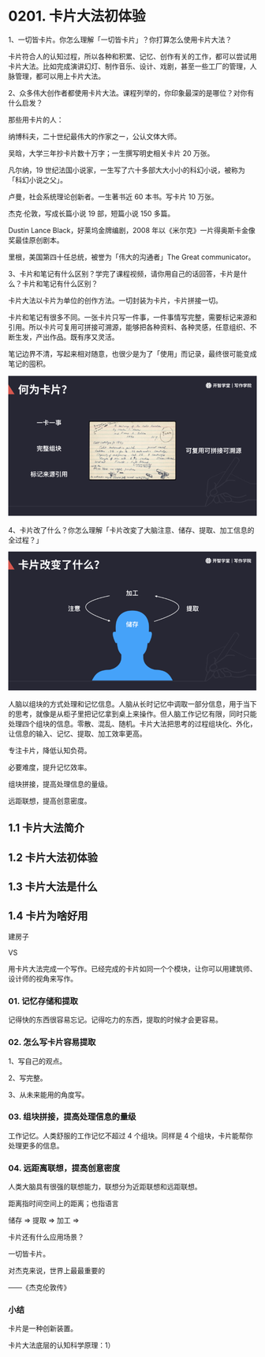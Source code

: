 # 0201. 卡片大法初体验

1、一切皆卡片。你怎么理解「一切皆卡片」？你打算怎么使用卡片大法？

卡片符合人的认知过程，所以各种和积累、记忆、创作有关的工作，都可以尝试用卡片大法。比如完成演讲幻灯、制作音乐、设计、戏剧，甚至一些工厂的管理，人脉管理，都可以用上卡片大法。

2、众多伟大创作者都使用卡片大法。课程列举的，你印象最深的是哪位？对你有什么启发？

那些用卡片的人：

纳博科夫，二十世纪最伟大的作家之ー，公认文体大师。

吴晗，大学三年抄卡片数十万字；一生撰写明史相关卡片 20 万张。

凡尔纳，19 世纪法国小说家，一生写了六十多部大大小小的科幻小说，被称为「科幻小说之父」。

卢曼，社会系统理论创新者。一生著书近 60 本书。写卡片 10 万张。

杰克·伦敦，写成长篇小说 19 部，短篇小说 150 多篇。

Dustin Lance Black，好莱坞金牌编剧，2008 年以《米尔克》一片得奥斯卡金像奖最佳原创剧本。

里根，美国第四十任总统，被誉为「伟大的沟通者」The Great  communicator。

3、卡片和笔记有什么区别？学完了课程视频，请你用自己的话回答，卡片是什么？卡片和笔记有什么区别？

卡片大法以卡片为单位的创作方法。一切封装为卡片，卡片拼接一切。

卡片和笔记有很多不同。一张卡片只写一件事，一件事情写完整，需要标记来源和引用。所以卡片可复用可拼接可溯源，能够把各种资料、各种灵感，任意组织、不断生发，产出作品。既有序又灵活。

笔记边界不清，写起来相对随意，也很少是为了「使用」而记录，最终很可能变成笔记的囤积。

![](./res/2021001.png)

4、卡片改了什么？你怎么理解「卡片改変了大脑注意、储存、提取、加工信息的全过程？」

![](./res/2021002.png)

人脑以组块的方式处理和记忆信息。人脑从长时记忆中调取一部分信息，用于当下的思考，就像是从柜子里把记忆拿到桌上来操作。但人脑工作记忆有限，同时只能处理四个组块的信息。零散、混乱、随机。卡片大法把思考的过程组块化、外化，让信息的输入、记忆、提取、加工效率更高。

专注卡片，降低认知负荷。

必要难度，提升记忆效率。

组块拼接，提高处理信息的量级。

远距联想，提高创意密度。

## 1.1 卡片大法简介

## 1.2 卡片大法初体验

## 1.3 卡片大法是什么

## 1.4 卡片为啥好用

建房子

VS

用卡片大法完成一个写作。已经完成的卡片如同一个个模块，让你可以用建筑师、设计师的视角来写作。

### 01. 记忆存储和提取

记得快的东西很容易忘记。记得吃力的东西，提取的时候才会更容易。

### 02. 怎么写卡片容易提取

1、写自己的观点。

2、写完整。

3、从未来能用的角度写。



### 03. 组块拼接，提高处理信息的量级

工作记忆。人类舒服的工作记忆不超过 4 个组块。同样是 4 个组块，卡片能帮你处理更多的信息。

### 04. 远距离联想，提高创意密度

人类大脑具有很强的联想能力，联想分为近距联想和远距联想。

距离指时间空间上的距离；也指语言


储存 => 提取 => 加工 => 


卡片还有什么应用场景？

一切皆卡片。



对杰克来说，世界上最最重要的

——《杰克伦敦传》

### 小结

卡片是一种创新装置。

卡片大法底层的认知科学原理：1）


